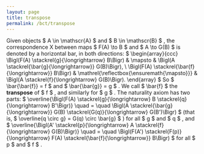 ```yaml
---
layout: page
title: transpose
permalink: /bct/transpose
---
```

Given objects $ A \in \mathscr{A} $ and $ B \in \mathscr{B} $ , the correspondence X between maps $ F(A) \to B $ and $ A \to G(B) $ is denoted by a horizontal bar, in both directions: $ \begin{array}{ccc} \Bigl(F(A) \stackrel{g}{\longrightarrow} B\Bigr) & \mapsto & \Bigl(A \stackrel{\bar{g}{\longrightarrow}} G(B)\Bigr), \ \Bigl(F(A) \stackrel{\bar{f}{\longrightarrow}} B\Bigr) & \mathrel{\reflectbox{\ensuremath{\mapsto}}} & \Bigl(A \stackrel{f}{\longrightarrow} G(B)\Bigr). \end{array} $ So $ \bar{\bar{f}} = f $ and $ \bar{\bar{g}} = g $ . We call $ \bar{f} $ the **transpose** of $ f $ , and similarly for $ g $ . The naturality axiom has two parts: $ \overline{\Bigl(F(A) \stackrel{g}{\longrightarrow} B \stackrel{q}{\longrightarrow} B'\Bigr)} \quad = \quad \Bigl(A \stackrel{\bar{g}{\longrightarrow}} G(B) \stackrel{G(q)}{\longrightarrow} G(B')\Bigr) $ (that is, $ \overline{q \circ g} = G(q) \circ \bar{g} $ ) for all $ g $ and $ q $ , and $ \overline{\Bigl(A' \stackrel{p}{\longrightarrow} A \stackrel{f}{\longrightarrow} G(B)\Bigr)} \quad = \quad \Bigl(F(A') \stackrel{F(p)}{\longrightarrow} F(A) \stackrel{\bar{f}{\longrightarrow}} B\Bigr) $ for all $ p $ and $ f $ .
